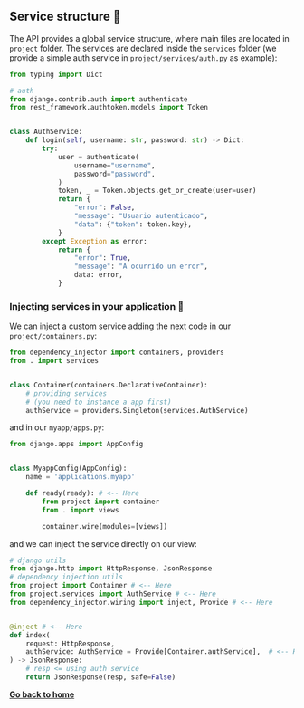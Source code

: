 ## Service structure  🤲

The API provides a global service structure, where main files are located in ```project``` folder. The services are declared inside the ```services``` folder (we provide a simple auth service in ```project/services/auth.py``` as example):
```Python
from typing import Dict

# auth
from django.contrib.auth import authenticate
from rest_framework.authtoken.models import Token


class AuthService:
    def login(self, username: str, password: str) -> Dict:
        try:
            user = authenticate(
                username="username",
                password="password",
            )
            token, _ = Token.objects.get_or_create(user=user)
            return {
                "error": False,
                "message": "Usuario autenticado",
                "data": {"token": token.key},
            }
        except Exception as error:
            return {
                "error": True,
                "message": "A ocurrido un error",
                data: error,
            }
```

### Injecting services in your application 💉
We can inject a custom service adding the next code in our ```project/containers.py```:

```Python
from dependency_injector import containers, providers
from . import services


class Container(containers.DeclarativeContainer):
    # providing services
    # (you need to instance a app first)
    authService = providers.Singleton(services.AuthService)
```

and in our ```myapp/apps.py```: 

```Python
from django.apps import AppConfig


class MyappConfig(AppConfig):
    name = 'applications.myapp'

    def ready(ready): # <-- Here
        from project import container
        from . import views

        container.wire(modules=[views])
```

and we can inject the service directly on our view:
```Python
# django utils
from django.http import HttpResponse, JsonResponse
# dependency injection utils
from project import Container # <-- Here
from project.services import AuthService # <-- Here
from dependency_injector.wiring import inject, Provide # <-- Here


@inject # <-- Here
def index(
    request: HttpResponse,
    authService: AuthService = Provide[Container.authService],  # <-- Here
) -> JsonResponse:
    # resp <= using auth service
    return JsonResponse(resp, safe=False)
```

[**Go back to home**](https://github.com/PonchoCeniceros/PyAPI)
